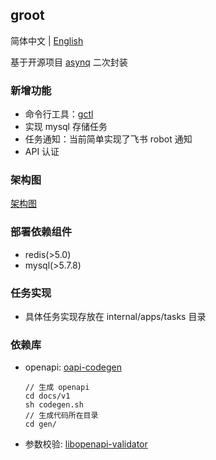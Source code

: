 ## groot
简体中文 | [English](./README_ENG.md)

基于开源项目 [asynq](https://github.com/hibiken/asynq) 二次封装

### 新增功能
* 命令行工具：[gctl](./internal/gctl/README.md)
* 实现 mysql 存储任务
* 任务通知：当前简单实现了飞书 robot 通知
* API 认证

### 架构图
[架构图](groot.drawio)

### 部署依赖组件
* redis(>5.0)  
* mysql(>5.7.8)

### 任务实现
* 具体任务实现存放在 internal/apps/tasks 目录

### 依赖库
* openapi: [oapi-codegen](https://github.com/deepmap/oapi-codegen)
  ```
  // 生成 openapi
  cd docs/v1
  sh codegen.sh
  // 生成代码所在目录
  cd gen/
  ```
* 参数校验: [libopenapi-validator](https://github.com/pb33f/libopenapi-validator)
